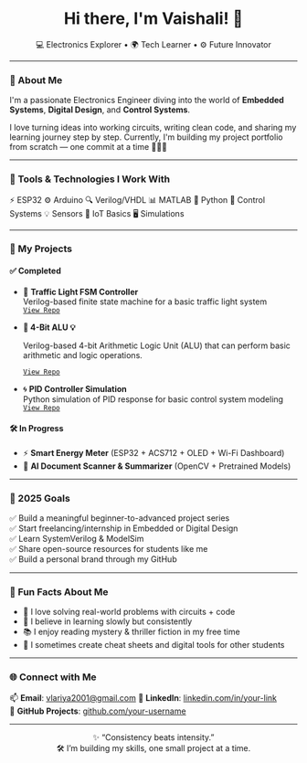 <h1 align="center">Hi there, I'm Vaishali! 🌱</h1>
<p align="center">
  💻 Electronics Explorer • 🌍 Tech Learner • ⚙️ Future Innovator
</p>

---

### 🌟 About Me

I'm a passionate Electronics Engineer diving into the world of **Embedded Systems**, **Digital Design**, and **Control Systems**.

I love turning ideas into working circuits, writing clean code, and sharing my learning journey step by step. Currently, I'm building my project portfolio from scratch — one commit at a time 👩‍💻✨

---

### 🔧 Tools & Technologies I Work With
⚡ ESP32 ⚙️ Arduino 🔍 Verilog/VHDL
📊 MATLAB 🐍 Python 📐 Control Systems
💡 Sensors 🧠 IoT Basics 🖥️ Simulations


---

### 📂 My Projects

#### ✅ Completed
- 🛑 **Traffic Light FSM Controller**  
  Verilog-based finite state machine for a basic traffic light system  
  [`View Repo`](https://github.com/Vaishaliisha/Traffic-Light-FSM-Controller.git)

-  **🔢 4-Bit ALU  💡** 
 
   Verilog-based 4-bit Arithmetic Logic Unit (ALU) that can perform basic arithmetic and logic operations.

   [`View Repo`](https://github.com/Vaishaliisha/-4-Bit-ALU.git)

- 🌀 **PID Controller Simulation**  
  Python simulation of PID response for basic control system modeling  
  [`View Repo`](https://github.com/Vaishaliisha/-PID-Controller-Simulation.git)

#### 🛠️ In Progress
- ⚡ **Smart Energy Meter** (ESP32 + ACS712 + OLED + Wi-Fi Dashboard)
- 📄 **AI Document Scanner & Summarizer** (OpenCV + Pretrained Models)

---

### 🎯 2025 Goals

✅ Build a meaningful beginner-to-advanced project series  
✅ Start freelancing/internship in Embedded or Digital Design  
✅ Learn SystemVerilog & ModelSim  
✅ Share open-source resources for students like me  
✅ Build a personal brand through my GitHub

---

### 💬 Fun Facts About Me

- 🧠 I love solving real-world problems with circuits + code  
- 🧘 I believe in learning slowly but consistently  
- 📚 I enjoy reading mystery & thriller fiction in my free time  
- 🧾 I sometimes create cheat sheets and digital tools for other students

---

### 🌐 Connect with Me

📫 **Email**: vlariya2001@gmail.com
🔗 **LinkedIn**: [linkedin.com/in/your-link](www.linkedin.com/in/vaishalilariya2001)  
📁 **GitHub Projects**: [github.com/your-username](https://github.com/Vaishaliisha)

---

<p align="center">
  ✨ “Consistency beats intensity.”<br>
  🛠️ I’m building my skills, one small project at a time.
</p>




